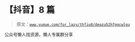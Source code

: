 # 【抖音】8 篇

> 原文：[`www.yuque.com/for_lazy/thfiu8/deazu52h7ggcwlgu`](https://www.yuque.com/for_lazy/thfiu8/deazu52h7ggcwlgu)

公众号懒人找资源，懒人专属群分享